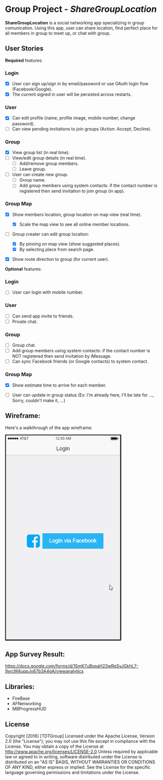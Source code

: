 ​
# Group Project - *ShareGroupLocation*
**ShareGroupLocation** is a social networking app specializing in group comunication. Using this app, user can share location, find perfect place for all members in group to meet up, or chat with group.
## User Stories
**Required** features:
### Login
- [x] User can sign up/sign in by email/password or use OAuth login flow (Facebook/Google).
- [x] The current signed in user will be persisted across restarts.

### User
- [x] Can edit profile (name, profile image, mobile number, change password).
- [ ] Can view pending invitations to join groups (Action: Accept, Decline).

### Group
- [x] View group list (in real time).
- [ ] View/edit group details (in real time).
   - [ ] Add/remove group members.
   - [ ] Leave group.
- [ ] User can create new group.
   - [ ] Group name.
   - [ ] Add group members using system contacts: if the contact number is registered then send invitation to join group (in app).
   
### Group Map
- [x] Show members location, group location on map view (real time).
   - [x] Scale the map view to see all online member locations.
- [ ] Group creater can edit group location:
   - [x] By pinning on map view (show suggested places).
   - [x] By selecting place from search page.
- [x] Show route direction to group (for current user).


**Optional** features:

### Login
- [ ] User can login with mobile number.

### User
- [ ] Can send app invite to friends.
- [ ] Private chat.

### Group
- [ ] Group chat.
- [ ] Add group members using system contacts: if the contact number is NOT registered then send invitation by iMessage.
- [ ] Can sync Facebook friends (or Google contacts) to system contact.

### Group Map
- [x] Show estimate time to arrive for each member.
- [ ] User can update in group status (Ex: I'm already here, I'll be late for ..., Sorry, couldn't make it, ...)


## Wireframe:

Here's a walkthrough of the app wireframe:

<img src='wireframe.gif' title='Wireframe Walkthrough' width='' alt='Wireframe Walkthrough' />


## App Survey Result:

https://docs.google.com/forms/d/1SmK7uBspaH23wReSyJGkhL7-9xrcW4uppJv87b3A4gA/viewanalytics

## Libraries:
- FireBase
- AFNetworking
- MBProgressHUD


## License
Copyright [2016] [TDTGroup]
Licensed under the Apache License, Version 2.0 (the "License");
you may not use this file except in compliance with the License.
You may obtain a copy of the License at
http://www.apache.org/licenses/LICENSE-2.0
Unless required by applicable law or agreed to in writing, software
distributed under the License is distributed on an "AS IS" BASIS,
WITHOUT WARRANTIES OR CONDITIONS OF ANY KIND, either express or implied.
See the License for the specific language governing permissions and
limitations under the License.

